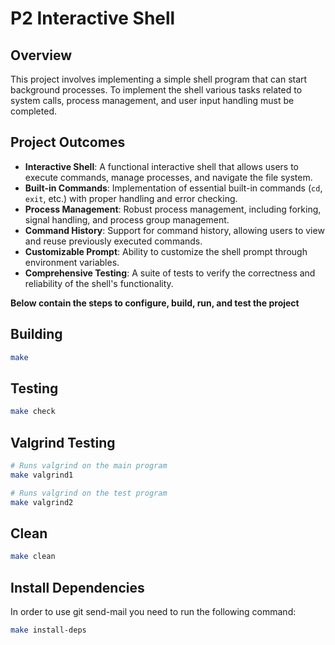 # P2 Interactive Shell

## Overview
This project involves implementing a simple shell program that can start
background processes. To implement the shell various tasks related to 
system calls, process management, and user input handling must be completed. 

## Project Outcomes

- **Interactive Shell**: A functional interactive shell that allows users to execute commands, manage processes, and navigate the file system.
- **Built-in Commands**: Implementation of essential built-in commands (`cd`, `exit`, etc.) with proper handling and error checking.
- **Process Management**: Robust process management, including forking, signal handling, and process group management.
- **Command History**: Support for command history, allowing users to view and reuse previously executed commands.
- **Customizable Prompt**: Ability to customize the shell prompt through environment variables.
- **Comprehensive Testing**: A suite of tests to verify the correctness and reliability of the shell's functionality.


**Below contain the steps to configure, build, run, and test the project**

## Building

```bash
make
```

## Testing

```bash
make check
```

## Valgrind Testing
```bash
# Runs valgrind on the main program
make valgrind1
```
```bash
# Runs valgrind on the test program
make valgrind2
```

## Clean

```bash
make clean
```

## Install Dependencies

In order to use git send-mail you need to run the following command:

```bash
make install-deps
```
